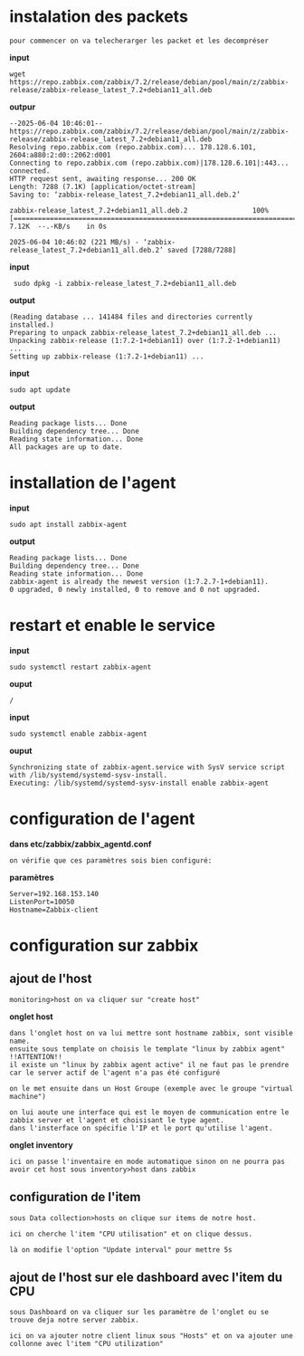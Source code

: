 # instalation des packets
```
pour commencer on va telecherarger les packet et les decompréser
```
**input**
```
wget https://repo.zabbix.com/zabbix/7.2/release/debian/pool/main/z/zabbix-release/zabbix-release_latest_7.2+debian11_all.deb
```
**outpur**
```
--2025-06-04 10:46:01--  https://repo.zabbix.com/zabbix/7.2/release/debian/pool/main/z/zabbix-release/zabbix-release_latest_7.2+debian11_all.deb
Resolving repo.zabbix.com (repo.zabbix.com)... 178.128.6.101, 2604:a880:2:d0::2062:d001
Connecting to repo.zabbix.com (repo.zabbix.com)|178.128.6.101|:443... connected.
HTTP request sent, awaiting response... 200 OK
Length: 7288 (7.1K) [application/octet-stream]
Saving to: ‘zabbix-release_latest_7.2+debian11_all.deb.2’

zabbix-release_latest_7.2+debian11_all.deb.2                100%[========================================================================================================================================>]   7.12K  --.-KB/s    in 0s

2025-06-04 10:46:02 (221 MB/s) - ‘zabbix-release_latest_7.2+debian11_all.deb.2’ saved [7288/7288]
```
**input**
```
 sudo dpkg -i zabbix-release_latest_7.2+debian11_all.deb
```
**output**
```
(Reading database ... 141484 files and directories currently installed.)
Preparing to unpack zabbix-release_latest_7.2+debian11_all.deb ...
Unpacking zabbix-release (1:7.2-1+debian11) over (1:7.2-1+debian11) ...
Setting up zabbix-release (1:7.2-1+debian11) ...
```
**input**
```
sudo apt update
```
**output**
```
Reading package lists... Done
Building dependency tree... Done
Reading state information... Done
All packages are up to date.
```
# installation de l'agent
**input**
```
sudo apt install zabbix-agent
```
**output**
```
Reading package lists... Done
Building dependency tree... Done
Reading state information... Done
zabbix-agent is already the newest version (1:7.2.7-1+debian11).
0 upgraded, 0 newly installed, 0 to remove and 0 not upgraded.
```
# restart et enable le service
**input**
```
sudo systemctl restart zabbix-agent
```
**ouput**
```
/
```
**input**
```
sudo systemctl enable zabbix-agent
```
**ouput**
```
Synchronizing state of zabbix-agent.service with SysV service script with /lib/systemd/systemd-sysv-install.
Executing: /lib/systemd/systemd-sysv-install enable zabbix-agent
```
# configuration de l'agent
**dans etc/zabbix/zabbix_agentd.conf**
```
on vérifie que ces paramètres sois bien configuré:
```
**paramètres**
```
Server=192.168.153.140
ListenPort=10050
Hostname=Zabbix-client
```

# configuration sur zabbix

## ajout de l'host
```
monitoring>host on va cliquer sur "create host"
```
**onglet host**
```
dans l'onglet host on va lui mettre sont hostname zabbix, sont visible name.
ensuite sous template on choisis le template "linux by zabbix agent"
!!ATTENTION!!
il existe un "linux by zabbix agent active" il ne faut pas le prendre car le server actif de l'agent n'a pas été configuré

on le met ensuite dans un Host Groupe (exemple avec le groupe "virtual machine")

on lui aoute une interface qui est le moyen de communication entre le zabbix server et l'agent et choisisant le type agent.
dans l'insterface on spécifie l'IP et le port qu'utilise l'agent.

```
**onglet inventory**
```
ici on passe l'inventaire en mode automatique sinon on ne pourra pas avoir cet host sous inventory>host dans zabbix
```
## configuration de l'item
```
sous Data collection>hosts on clique sur items de notre host.

ici on cherche l'item "CPU utilisation" et on clique dessus.

là on modifie l'option "Update interval" pour mettre 5s
```
## ajout de l'host sur ele dashboard avec l'item du CPU
```
sous Dashboard on va cliquer sur les paramètre de l'onglet ou se trouve deja notre server zabbix.

ici on va ajouter notre client linux sous "Hosts" et on va ajouter une collonne avec l'item "CPU utilization"
```
